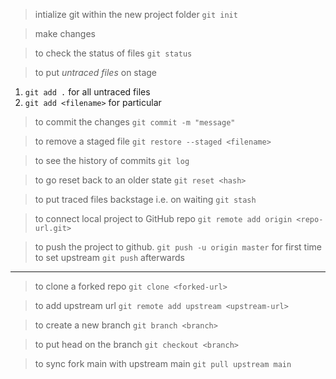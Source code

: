 >intialize git within the new project folder
`git init`

>make changes

>to check the status of files
`git status`

>to put *untraced files* on stage
1. `git add .` for all untraced files
2. `git add <filename>` for particular

>to commit the  changes
`git commit -m "message"`

>to remove a staged file
`git restore --staged <filename>`

>to see the history of commits
`git log`

>to go reset back to an older state
`git reset <hash>`

>to put traced files backstage i.e. on waiting
`git stash`

> to connect local project to GitHub repo
`git remote add origin <repo-url.git>`

> to push the project to github.
`git push -u origin master` for first time to set upstream
`git push` afterwards

---

>to clone a forked repo `git clone <forked-url>`

> to add upstream url
`git remote add upstream <upstream-url>`

>to create a new branch
`git branch <branch>`

>to put head on the branch
`git checkout <branch>`

> to sync fork main with upstream main
`git pull upstream main`